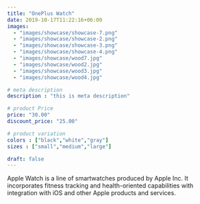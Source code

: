 ```yaml
---
title: "OnePlus Watch"
date: 2019-10-17T11:22:16+06:00
images: 
  - "images/showcase/showcase-7.png"
  - "images/showcase/showcase-2.png"
  - "images/showcase/showcase-3.png"
  - "images/showcase/showcase-4.png"
  - "images/showcase/wood7.jpg"
  - "images/showcase/wood2.jpg"
  - "images/showcase/wood3.jpg"
  - "images/showcase/wood4.jpg" 

# meta description
description : "this is meta description"

# product Price
price: "30.00"
discount_price: "25.00"

# product variation
colors : ["black","white","gray"]
sizes : ["small","medium","large"]

draft: false
---
```


Apple Watch is a line of smartwatches produced by Apple Inc. It incorporates fitness tracking and health-oriented capabilities with integration with iOS and other Apple products and services.
